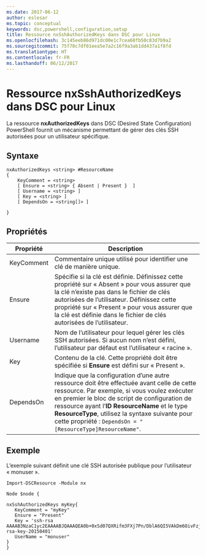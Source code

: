 ```yaml
---
ms.date: 2017-06-12
author: eslesar
ms.topic: conceptual
keywords: dsc,powershell,configuration,setup
title: Ressource nxSshAuthorizedKeys dans DSC pour Linux
ms.openlocfilehash: 3c145eeb86d971dc00e1c7cea60fb50c83d7b9a2
ms.sourcegitcommit: 75f70c7df01eea5e7a2c16f9a3ab1dd437a1f8fd
ms.translationtype: HT
ms.contentlocale: fr-FR
ms.lasthandoff: 06/12/2017
---
```

<a id="dsc-for-linux-nxsshauthorizedkeys-resource" class="xliff"></a>
# Ressource nxSshAuthorizedKeys dans DSC pour Linux

La ressource **nxAuthorizedKeys** dans DSC (Desired State Configuration) PowerShell fournit un mécanisme permettant de gérer des clés SSH autorisées pour un utilisateur spécifique.

<a id="syntax" class="xliff"></a>
## Syntaxe

```
nxAuthorizedKeys <string> #ResourceName
{
    KeyComment = <string>
    [ Ensure = <string> { Absent | Present }  ]
    [ Username = <string> ]
    [ Key = <string> ]
    [ DependsOn = <string[]> ]

}
```

<a id="properties" class="xliff"></a>
## Propriétés

|  Propriété |  Description | 
|---|---|
| KeyComment| Commentaire unique utilisé pour identifier une clé de manière unique.| 
| Ensure| Spécifie si la clé est définie. Définissez cette propriété sur « Absent » pour vous assurer que la clé n’existe pas dans le fichier de clés autorisées de l’utilisateur. Définissez cette propriété sur « Present » pour vous assurer que la clé est définie dans le fichier de clés autorisées de l’utilisateur.| 
| Username| Nom de l’utilisateur pour lequel gérer les clés SSH autorisées. Si aucun nom n’est défini, l’utilisateur par défaut est l’utilisateur « racine ».| 
| Key| Contenu de la clé. Cette propriété doit être spécifiée si **Ensure** est défini sur « Present ».| 
| DependsOn | Indique que la configuration d’une autre ressource doit être effectuée avant celle de cette ressource. Par exemple, si vous voulez exécuter en premier le bloc de script de configuration de ressource ayant l’**ID** **ResourceName** et le type **ResourceType**, utilisez la syntaxe suivante pour cette propriété : `DependsOn = "[ResourceType]ResourceName"`.| 

<a id="example" class="xliff"></a>
## Exemple

L’exemple suivant définit une clé SSH autorisée publique pour l’utilisateur « monuser ».

```
Import-DSCResource -Module nx 

Node $node {

nxSshAuthorizedKeys myKey{
   KeyComment = "myKey"
   Ensure = "Present"
   Key = 'ssh-rsa AAAAB3NzaC1yc2EAAAABJQAAAQEA0b+0xSd07QXRifm3FXj7Pn/DblA6QI5VAkDm6OivFzj3U6qGD1VJ6AAxWPCyMl/qhtpRtxZJDu/TxD8AyZNgc8aN2CljN1hOMbBRvH2q5QPf/nCnnJRaGsrxIqZjyZdYo9ZEEzjZUuMDM5HI1LA9B99k/K6PK2Bc1NLivpu7nbtVG2tLOQs+GefsnHuetsRMwo/+c3LtwYm9M0XfkGjYVCLO4CoFuSQpvX6AB3TedUy6NZ0iuxC0kRGg1rIQTwSRcw+McLhslF0drs33fw6tYdzlLBnnzimShMuiDWiT37WqCRovRGYrGCaEFGTG2e0CN8Co8nryXkyWc6NSDNpMzw== rsa-key-20150401'
   UserName = "monuser"
} 
}
```

